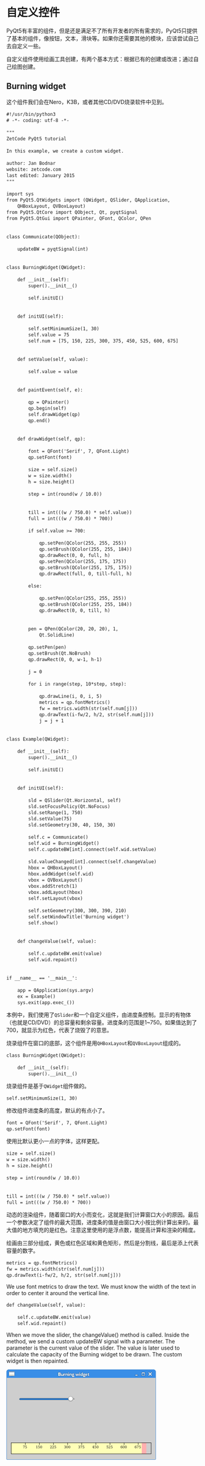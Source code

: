 # 自定义控件

PyQt5有丰富的组件，但是还是满足不了所有开发者的所有需求的，PyQt5只提供了基本的组件，像按钮，文本，滑块等。如果你还需要其他的模块，应该尝试自己去自定义一些。

自定义组件使用绘画工具创建，有两个基本方式：根据已有的创建或改进；通过自己绘图创建。

## Burning widget

这个组件我们会在Nero，K3B，或者其他CD/DVD烧录软件中见到。
```
#!/usr/bin/python3
# -*- coding: utf-8 -*-

"""
ZetCode PyQt5 tutorial 

In this example, we create a custom widget.

author: Jan Bodnar
website: zetcode.com 
last edited: January 2015
"""

import sys
from PyQt5.QtWidgets import (QWidget, QSlider, QApplication, 
    QHBoxLayout, QVBoxLayout)
from PyQt5.QtCore import QObject, Qt, pyqtSignal
from PyQt5.QtGui import QPainter, QFont, QColor, QPen


class Communicate(QObject):
    
    updateBW = pyqtSignal(int)


class BurningWidget(QWidget):
  
    def __init__(self):      
        super().__init__()
        
        self.initUI()
        
        
    def initUI(self):
        
        self.setMinimumSize(1, 30)
        self.value = 75
        self.num = [75, 150, 225, 300, 375, 450, 525, 600, 675]


    def setValue(self, value):

        self.value = value


    def paintEvent(self, e):
      
        qp = QPainter()
        qp.begin(self)
        self.drawWidget(qp)
        qp.end()
      
      
    def drawWidget(self, qp):
      
        font = QFont('Serif', 7, QFont.Light)
        qp.setFont(font)

        size = self.size()
        w = size.width()
        h = size.height()

        step = int(round(w / 10.0))


        till = int(((w / 750.0) * self.value))
        full = int(((w / 750.0) * 700))

        if self.value >= 700:
            
            qp.setPen(QColor(255, 255, 255))
            qp.setBrush(QColor(255, 255, 184))
            qp.drawRect(0, 0, full, h)
            qp.setPen(QColor(255, 175, 175))
            qp.setBrush(QColor(255, 175, 175))
            qp.drawRect(full, 0, till-full, h)
            
        else:
            
            qp.setPen(QColor(255, 255, 255))
            qp.setBrush(QColor(255, 255, 184))
            qp.drawRect(0, 0, till, h)


        pen = QPen(QColor(20, 20, 20), 1, 
            Qt.SolidLine)
            
        qp.setPen(pen)
        qp.setBrush(Qt.NoBrush)
        qp.drawRect(0, 0, w-1, h-1)

        j = 0

        for i in range(step, 10*step, step):
          
            qp.drawLine(i, 0, i, 5)
            metrics = qp.fontMetrics()
            fw = metrics.width(str(self.num[j]))
            qp.drawText(i-fw/2, h/2, str(self.num[j]))
            j = j + 1
            

class Example(QWidget):
    
    def __init__(self):
        super().__init__()
        
        self.initUI()
        
        
    def initUI(self):      

        sld = QSlider(Qt.Horizontal, self)
        sld.setFocusPolicy(Qt.NoFocus)
        sld.setRange(1, 750)
        sld.setValue(75)
        sld.setGeometry(30, 40, 150, 30)

        self.c = Communicate()        
        self.wid = BurningWidget()
        self.c.updateBW[int].connect(self.wid.setValue)

        sld.valueChanged[int].connect(self.changeValue)
        hbox = QHBoxLayout()
        hbox.addWidget(self.wid)
        vbox = QVBoxLayout()
        vbox.addStretch(1)
        vbox.addLayout(hbox)
        self.setLayout(vbox)
        
        self.setGeometry(300, 300, 390, 210)
        self.setWindowTitle('Burning widget')
        self.show()
        
        
    def changeValue(self, value):
             
        self.c.updateBW.emit(value)        
        self.wid.repaint()
        
        
if __name__ == '__main__':
    
    app = QApplication(sys.argv)
    ex = Example()
    sys.exit(app.exec_())
```
本例中，我们使用了`QSlider`和一个自定义组件，由进度条控制。显示的有物体（也就是CD/DVD）的总容量和剩余容量。进度条的范围是1~750。如果值达到了700，就显示为红色，代表了烧毁了的意思。

烧录组件在窗口的底部，这个组件是用`QHBoxLayout`和`QVBoxLayout`组成的。
```
class BurningWidget(QWidget):
  
    def __init__(self):      
        super().__init__()        
```
烧录组件是基于`QWidget`组件做的。
```
self.setMinimumSize(1, 30)
```
修改组件进度条的高度，默认的有点小了。
```
font = QFont('Serif', 7, QFont.Light)
qp.setFont(font)
```
使用比默认更小一点的字体，这样更配。
```
size = self.size()
w = size.width()
h = size.height()

step = int(round(w / 10.0))


till = int(((w / 750.0) * self.value))
full = int(((w / 750.0) * 700))
```
动态的渲染组件，随着窗口的大小而变化，这就是我们计算窗口大小的原因。最后一个参数决定了组件的最大范围，进度条的值是由窗口大小按比例计算出来的。最大值的地方填充的是红色。注意这里使用的是浮点数，能提高计算和渲染的精度。

绘画由三部分组成，黄色或红色区域和黄色矩形，然后是分割线，最后是添上代表容量的数字。
```
metrics = qp.fontMetrics()
fw = metrics.width(str(self.num[j]))
qp.drawText(i-fw/2, h/2, str(self.num[j]))
```
We use font metrics to draw the text. We must know the width of the text in order to center it around the vertical line.
```
def changeValue(self, value):
          
    self.c.updateBW.emit(value)        
    self.wid.repaint()
```
When we move the slider, the changeValue() method is called. Inside the method, we send a custom updateBW signal with a parameter. The parameter is the current value of the slider. The value is later used to calculate the capacity of the Burning widget to be drawn. The custom widget is then repainted.

![burning widget](./images/10-burning.png)